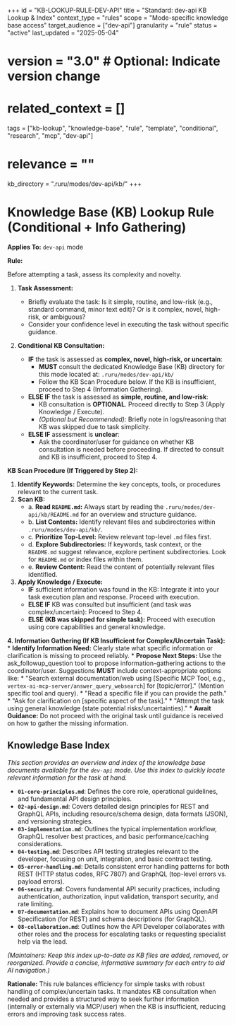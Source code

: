 +++
id = "KB-LOOKUP-RULE-DEV-API"
title = "Standard: dev-api KB Lookup & Index"
context_type = "rules"
scope = "Mode-specific knowledge base access"
target_audience = ["dev-api"]
granularity = "rule"
status = "active"
last_updated = "2025-05-04"
# version = "3.0" # Optional: Indicate version change
# related_context = []
tags = ["kb-lookup", "knowledge-base", "rule", "template", "conditional", "research", "mcp", "dev-api"]
# relevance = ""
kb_directory = ".ruru/modes/dev-api/kb/"
+++

# Knowledge Base (KB) Lookup Rule (Conditional + Info Gathering)

**Applies To:** `dev-api` mode

**Rule:**

Before attempting a task, assess its complexity and novelty.

1.  **Task Assessment:**
    *   Briefly evaluate the task: Is it simple, routine, and low-risk (e.g., standard command, minor text edit)? Or is it complex, novel, high-risk, or ambiguous?
    *   Consider your confidence level in executing the task without specific guidance.

2.  **Conditional KB Consultation:**
    *   **IF** the task is assessed as **complex, novel, high-risk, or uncertain**:
        *   **MUST** consult the dedicated Knowledge Base (KB) directory for this mode located at: `.ruru/modes/dev-api/kb/`
        *   Follow the KB Scan Procedure below. If the KB is insufficient, proceed to Step 4 (Information Gathering).
    *   **ELSE IF** the task is assessed as **simple, routine, and low-risk**:
        *   KB consultation is **OPTIONAL**. Proceed directly to Step 3 (Apply Knowledge / Execute).
        *   *(Optional but Recommended):* Briefly note in logs/reasoning that KB was skipped due to task simplicity.
    *   **ELSE IF** assessment is **unclear**:
        *   Ask the coordinator/user for guidance on whether KB consultation is needed before proceeding. If directed to consult and KB is insufficient, proceed to Step 4.

**KB Scan Procedure (If Triggered by Step 2):**

1.  **Identify Keywords:** Determine the key concepts, tools, or procedures relevant to the current task.
2.  **Scan KB:**
    *   a. **Read `README.md`:** Always start by reading the `.ruru/modes/dev-api/kb/README.md` for an overview and structure guidance.
    *   b. **List Contents:** Identify relevant files and subdirectories within `.ruru/modes/dev-api/kb/`.
    *   c. **Prioritize Top-Level:** Review relevant top-level `.md` files first.
    *   d. **Explore Subdirectories:** If keywords, task context, or the `README.md` suggest relevance, explore pertinent subdirectories. Look for `README.md` or index files within them.
    *   e. **Review Content:** Read the content of potentially relevant files identified.
3.  **Apply Knowledge / Execute:**
    *   **IF** sufficient information was found in the KB: Integrate it into your task execution plan and response. Proceed with execution.
    *   **ELSE IF** KB was consulted but insufficient (and task was complex/uncertain): Proceed to Step 4.
    *   **ELSE (KB was skipped for simple task):** Proceed with execution using core capabilities and general knowledge.

**4. Information Gathering (If KB Insufficient for Complex/Uncertain Task):**
    *   **Identify Information Need:** Clearly state what specific information or clarification is missing to proceed reliably.
    *   **Propose Next Steps:** Use the ask_followup_question tool to propose information-gathering actions to the coordinator/user. Suggestions **MUST** include context-appropriate options like:
        *   "Search external documentation/web using [Specific MCP Tool, e.g., `vertex-ai-mcp-server/answer_query_websearch`] for [topic/error]." (Mention specific tool and query).
        *   "Read a specific file if you can provide the path."
        *   "Ask for clarification on [specific aspect of the task]."
        *   "Attempt the task using general knowledge (state potential risks/uncertainties)."
    *   **Await Guidance:** Do not proceed with the original task until guidance is received on how to gather the missing information.

## Knowledge Base Index

*This section provides an overview and index of the knowledge base documents available for the `dev-api` mode. Use this index to quickly locate relevant information for the task at hand.*

*   **`01-core-principles.md`**: Defines the core role, operational guidelines, and fundamental API design principles.
*   **`02-api-design.md`**: Covers detailed design principles for REST and GraphQL APIs, including resource/schema design, data formats (JSON), and versioning strategies.
*   **`03-implementation.md`**: Outlines the typical implementation workflow, GraphQL resolver best practices, and basic performance/caching considerations.
*   **`04-testing.md`**: Describes API testing strategies relevant to the developer, focusing on unit, integration, and basic contract testing.
*   **`05-error-handling.md`**: Details consistent error handling patterns for both REST (HTTP status codes, RFC 7807) and GraphQL (top-level errors vs. payload errors).
*   **`06-security.md`**: Covers fundamental API security practices, including authentication, authorization, input validation, transport security, and rate limiting.
*   **`07-documentation.md`**: Explains how to document APIs using OpenAPI Specification (for REST) and schema descriptions (for GraphQL).
*   **`08-collaboration.md`**: Outlines how the API Developer collaborates with other roles and the process for escalating tasks or requesting specialist help via the lead.

*(Maintainers: Keep this index up-to-date as KB files are added, removed, or reorganized. Provide a concise, informative summary for each entry to aid AI navigation.)*


**Rationale:** This rule balances efficiency for simple tasks with robust handling of complex/uncertain tasks. It mandates KB consultation when needed and provides a structured way to seek further information (internally or externally via MCP/user) when the KB is insufficient, reducing errors and improving task success rates.